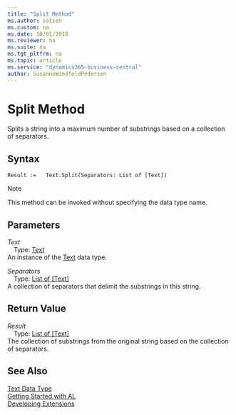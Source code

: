 ```yaml
---
title: "Split Method"
ms.author: solsen
ms.custom: na
ms.date: 10/01/2019
ms.reviewer: na
ms.suite: na
ms.tgt_pltfrm: na
ms.topic: article
ms.service: "dynamics365-business-central"
author: SusanneWindfeldPedersen
---
```

[//]: # (START>DO_NOT_EDIT)
[//]: # (IMPORTANT:Do not edit any of the content between here and the END>DO_NOT_EDIT.)
[//]: # (Any modifications should be made in the .xml files in the ModernDev repo.)
# Split Method
Splits a string into a maximum number of substrings based on a collection of separators.


## Syntax
```
Result :=   Text.Split(Separators: List of [Text])
```
> [!NOTE]  
> This method can be invoked without specifying the data type name.  
## Parameters
*Text*  
&emsp;Type: [Text](text-data-type.md)  
An instance of the [Text](text-data-type.md) data type.  

*Separators*  
&emsp;Type: [List of [Text]](../list/list-data-type.md)  
A collection of separators that delimit the substrings in this string.  


## Return Value
*Result*  
&emsp;Type: [List of [Text]](../list/list-data-type.md)  
The collection of substrings from the original string based on the collection of separators.  


[//]: # (IMPORTANT: END>DO_NOT_EDIT)
## See Also
[Text Data Type](text-data-type.md)  
[Getting Started with AL](../../devenv-get-started.md)  
[Developing Extensions](../../devenv-dev-overview.md)